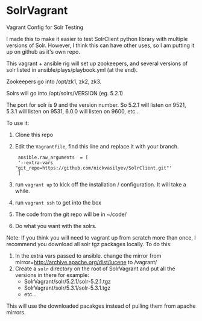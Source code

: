 # SolrVagrant

Vagrant Config for Solr Testing

I made this to make it easier to test SolrClient python library with multiple versions of Solr. However, I think this can have other uses, so I am putting it up on github as it's own repo.

This vagrant + ansible rig will set up zookeepers, and several versions of solr listed in ansible/plays/playbook.yml (at the end).

Zookeepers go into /opt/zk1, zk2, zk3.

Solrs will go into /opt/solrs/VERSION (eg. 5.2.1)

The port for solr is 9 and the version number. So 5.2.1 will listen on 9521, 5.3.1 will listen on 9531, 6.0.0 will listen on 9600, etc...

To use it:
1. Clone this repo
2. Edit the `Vagrantfile`, find this line and replace it with your branch.

		ansible.raw_arguments  = [
      	'--extra-vars "git_repo=https://github.com/nickvasilyev/SolrClient.git"'
    	]
2. run `vagrant up` to kick off the installation / configuration. It will take a while.
3. run `vagrant ssh` to get into the box
4. The code from the git repo will be in ~/code/
5. Do what you want with the solrs.


Note:
If you think you will need to vagrant up from scratch more than once, I recommend you download all solr tgz packages locally.
To do this:

1. In the extra vars passed to ansible. change the mirror from mirror=http://archive.apache.org/dist/lucene to /vagrant/
2. Create a `solr` directory on the root of SolrVagrant and put all the versions in there for example:
   - SolrVagrant/solr/5.2.1/solr-5.2.1.tgz
   - SolrVagrant/solr/5.3.1/solr-5.3.1.tgz
   - etc...

 This will use the downloaded pacakges instead of pulling them from apache mirrors.
